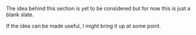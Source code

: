 The idea behind this section is yet to be considered but for now this is just a blank slate.

If the idea can be made useful, I might bring it up at some point.
